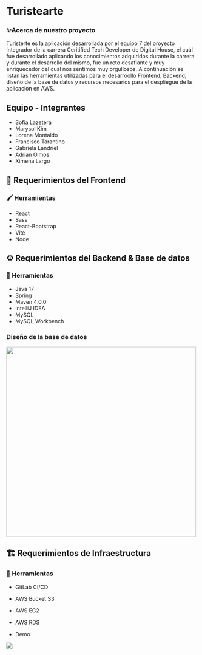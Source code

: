 # Turistearte

### ✨Acerca de nuestro proyecto

Turisterte es la aplicación desarrollada por el equipo 7 del proyecto integrador de la carrera Ceritified Tech Developer de Digital House, el cuál fue desarrollado aplicando los conocimientos adquiridos durante la carrera y durante el desarrollo del mismo, fue un reto desafiante y muy enriquecedor del cual nos sentimos muy orgullosos. A continuación se listan las herramientas utilizadas para el desarroollo Frontend, Backend, diseño de la base de datos y recursos necesarios para el despliegue de la aplicacion en AWS.

## Equipo - Integrantes
 - Sofia Lazetera
 - Marysol Kim
 - Lorena Montaldo
 - Francisco Tarantino
 - Gabriela Landriel
 - Adrian Olmos
 - Ximena Largo

## 🎨 Requerimientos del Frontend
### 🖌 Herramientas 
 - React
 - Sass
 - React-Bootstrap
 - Vite
 - Node

## ⚙ Requerimientos del Backend & Base de datos
### 🔧 Herramientas 
 - Java 17
 - Spring
 - Maven 4.0.0
 - IntelliJ IDEA
 - MySQL
 - MySQL Workbench

### Diseño de la base de datos 
<img src="https://github.com/XimenaLargo96/XimenaLargo96/blob/main/publicImages/DER.PNG?raw=true" width="500px" heigth="500px"/>

## 🏗 Requerimientos de Infraestructura
### 🔨 Herramientas 
 - GitLab CI/CD
 - AWS Bucket S3
 - AWS EC2
 - AWS RDS


- Demo
<img src="https://github.com/XimenaLargo96/XimenaLargo96/blob/main/publicImages/demo-turistearte.gif?raw=true" />

